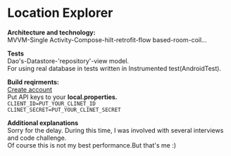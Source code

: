 # Location Explorer
**Architecture and technology:** <br>
MVVM-Single Activity-Compose-hilt-retrofit-flow based-room-coil...

**Tests**<br>
Dao's-Datastore-'repository'-view model.<br>
For using real database in tests written in Instrumented test(AndroidTest).

**Build reqirments:**<br>
[Create account](https://foursquare.com/developers/) <br>
Put API keys to your **local.properties.**<br>
`CLIENT_ID=PUT_YOUR_CLINET_ID ` <br>
`CLINET_SECRET=PUT_YOUR_CLINET_SECRET `<br>

**Additional explanations**<br>
Sorry for the delay. During this time, I was involved with several interviews and code challenge.<br>
Of course this is not my best performance.But that's me :)


